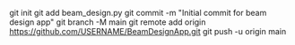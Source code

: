 git init
git add beam_design.py
git commit -m "Initial commit for beam design app"
git branch -M main
git remote add origin https://github.com/USERNAME/BeamDesignApp.git
git push -u origin main

